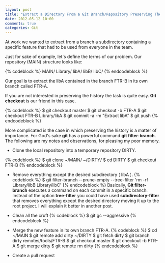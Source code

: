 ```yaml
---
layout: post
title: "Extract a Directory From a Git Branch/Repository Preserving The History"
date: 2012-05-12 10:00
comments: true
categories: Git
---
```

At work we wanted to extract from a branch a subdirectory containing a specific feature that had to be used from everyone in the team.

Just for sake of example, let's define the terms of our problem.
Our repository (MAIN) structure looks like:

{% codeblock %}
MAIN/
        Library/
            libA/
            libB/
            libC/
{% endcodeblock %}

Our goal is to extract the libA contained in the branch FTR-B in its own branch called FTR-A.


If you are not interested in preserving the history the task is quite easy. **Git checkout** is our friend in this case.

{% codeblock %}
$ git checkout master
$ git checkout -b FTR-A
$ git checkout FTR-B Library/libA
$ git commit -a -m "Extract libA"
$ git push
{% endcodeblock %}

 More complicated is the case in which preserving the history is a matter of importance.
 For God's sake **git** has a powerful command **git filter-branch**.
 The following are my notes and observations, for pleasing my poor memory.

+ Clone the local repository into a temporary repository DIRTY.

{% codeblock %}
$ git clone ~/MAIN/ ~/DIRTY/
$ cd DIRTY
$ git checkout FTR-B
{% endcodeblock %}

+ Remove everything except the desired subdirectory ( libA ).
{% codeblock %}
$ git filter-branch --prune-empty --tree-filter 'rm -rf Library/libB Library/libC'
{% endcodeblock %}
Basically, **Git filter-branch** executes a command on each commit in a specific branch. Instead of the option **tree-filter** you could have used **subdirectory-filter** that removes everything except the desired directory moving it up to the root project. I will explain it better in another post.

+ Clean all the cruft
{% codeblock %}
$ git gc --aggressive
{% endcodeblock %}

+ Merge the new feature in its own branch FTR-A.
{% codeblock %}
$ cd ~/MAIN
$ git remote add dirty ~/DIRTY
$ git fetch dirty
$ git branch dirty remotes/tools/FTR-B
$ git checkout master
$ git checkout -b FTR-A
$ git merge dirty
$ git remote rm dirty
{% endcodeblock %}

+ Create a pull request